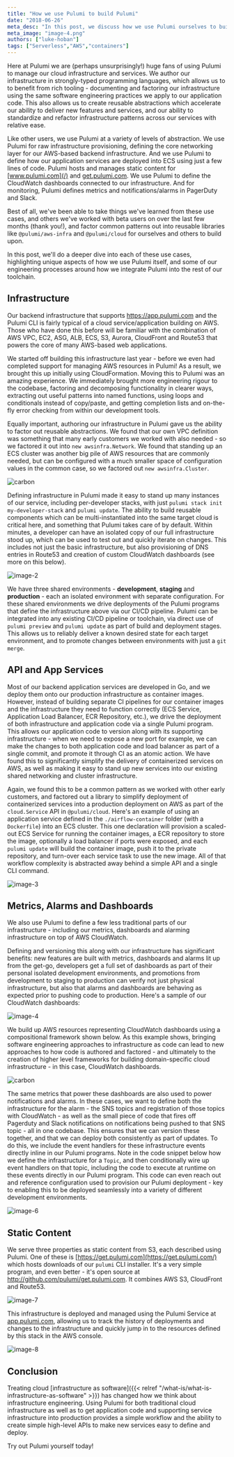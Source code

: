 ```yaml
---
title: "How we use Pulumi to build Pulumi"
date: "2018-06-26"
meta_desc: "In this post, we discuss how we use Pulumi ourselves to build, deploy and manage the Pulumi platform."
meta_image: "image-4.png"
authors: ["luke-hoban"]
tags: ["Serverless","AWS","containers"]
---
```



Here at Pulumi we are (perhaps unsurprisingly!) huge fans of using
Pulumi to manage our cloud infrastructure and services. We author our
infrastructure in strongly-typed programming languages, which allows us
to to benefit from rich tooling - documenting and factoring our
infrastructure using the same software engineering practices we apply to
our application code. This also allows us to create reusable
abstractions which accelerate our ability to deliver new features and
services, and our ability to standardize and refactor infrastructure
patterns across our services with relative ease.

Like other users, we use Pulumi at a variety of levels of abstraction.
We use Pulumi for raw infrastructure provisioning, defining the core
networking layer for our AWS-based backend infrastructure. And we use
Pulumi to define how our application services are deployed into ECS
using just a few lines of code. Pulumi hosts and manages static content
for [www.pulumi.com](/) and [get.pulumi.com](https://get.pulumi.com).
We use Pulumi to
define the CloudWatch dashboards connected to our infrastructure. And
for monitoring, Pulumi defines metrics and notifications/alarms in
PagerDuty and Slack.

Best of all, we've been able to take things we've learned from these use
cases, and others we've worked with beta users on over the last few
months (thank you!), and factor common patterns out into reusable
libraries like `@pulumi/aws-infra` and `@pulumi/cloud` for ourselves and
others to build upon.

In this post, we'll do a deeper dive into each of these use cases,
highlighting unique aspects of how we use Pulumi itself, and some of our
engineering processes around how we integrate Pulumi into the rest of
our toolchain.
<!--more-->

## Infrastructure

Our backend infrastructure that supports
<https://app.pulumi.com> and the Pulumi CLI is fairly
typical of a cloud service/application building on AWS. Those who have
done this before will be familiar with the combination of AWS VPC, EC2,
ASG, ALB, ECS, S3, Aurora, CloudFront and Route53 that powers the core
of many AWS-based web applications.

We started off building this infrastructure last year - before we even
had completed support for managing AWS resources in Pulumi! As a result,
we brought this up initially using CloudFormation. Moving this to Pulumi
was an amazing experience. We immediately brought more engineering
rigour to the codebase, factoring and decomposing functionality in
clearer ways, extracting out useful patterns into named functions, using
loops and conditionals instead of copy/paste, and getting completion
lists and on-the-fly error checking from within our development tools.

Equally important, authoring our infrastructure in Pulumi gave us the
ability to factor out reusable abstractions. We found that our own VPC
definition was something that many early customers we worked with also
needed - so we factored it out into `new awsinfra.Network`. We found
that standing up an ECS cluster was another big pile of AWS resources
that are commonly needed, but can be configured with a much smaller
space of configuration values in the common case, so we factored out
`new awsinfra.Cluster`.

![carbon](./carbon.png)

Defining infrastructure in Pulumi made it easy to stand up many
instances of our service, including per-developer stacks, with just
`pulumi stack init my-developer-stack` and `pulumi update`. The ability
to build reusable components which can be multi-instantiated into the
same target cloud is critical here, and something that Pulumi takes care
of by default. Within minutes, a developer can have an isolated copy of
our full infrastructure stood up, which can be used to test out and
quickly iterate on changes. This includes not just the basic
infrastructure, but also provisioning of DNS entries in Route53 and
creation of custom CloudWatch dashboards (see more on this below).

![image-2](./image-2.png)

We have three shared environments - **development**, **staging** and
**production** - each an isolated environment with separate
configuration. For these shared environments we drive deployments of the
Pulumi programs that define the infrastructure above via our CI/CD
pipeline. Pulumi can be integrated into any existing CI/CD pipeline or
toolchain, via direct use of `pulumi preview` and `pulumi update` as
part of build and deployment stages. This allows us to reliably deliver
a known desired state for each target environment, and to promote
changes between environments with just a `git merge`.

## API and App Services

Most of our backend application services are developed in Go, and we
deploy them onto our production infrastructure as container images.
However, instead of building separate CI pipelines for our container
images and the infrastructure they need to function correctly (ECS
Service, Application Load Balancer, ECR Repository, etc.), we drive the
deployment of both infrastructure and application code via a single
Pulumi program. This allows our application code to version along with
its supporting infrastructure - when we need to expose a new port for
example, we can make the changes to both application code and load
balancer as part of a single commit, and promote it through CI as an
atomic action. We have found this to significantly simplify the delivery
of containerized services on AWS, as well as making it easy to stand up
new services into our existing shared networking and cluster
infrastructure.

Again, we found this to be a common pattern as we worked with other
early customers, and factored out a library to simplify deployment of
containerized services into a production deployment on AWS as part of
the `cloud.Service` API in `@pulumi/cloud`. Here's an example of using
an application service defined in the `./airflow-container` folder (with
a `Dockerfile`) into an ECS cluster. This one declaration will provision
a scaled-out ECS Service for running the container images, a ECR
repository to store the image, optionally a load balancer if ports were
exposed, and each `pulumi update` will build the container image, push
it to the private repository, and turn-over each service task to use the
new image. All of that workflow complexity is abstracted away behind a
simple API and a single CLI command.

![image-3](./image-3.png)

## Metrics, Alarms and Dashboards

We also use Pulumi to define a few less traditional parts of our
infrastructure - including our metrics, dashboards and alarming
infrastructure on top of AWS CloudWatch.

Defining and versioning this along with our infrastructure has
significant benefits: new features are built with metrics, dashboards
and alarms lit up from the get-go, developers get a full set of
dashboards as part of their personal isolated development environments,
and promotions from development to staging to production can verify not
just physical infrastructure, but also that alarms and dashboards are
behaving as expected prior to pushing code to production. Here's a
sample of our CloudWatch dashboards:

![image-4](./image-4.png)

We build up AWS resources representing CloudWatch dashboards using a
compositional framework shown below. As this example shows, bringing
software engineering approaches to infrastructure as code can lead to
new approaches to how code is authored and factored - and ultimately to
the creation of higher level frameworks for building domain-specific
cloud infrastructure - in this case, CloudWatch dashboards.

![carbon](./image-5.png)

The same metrics that power these dashboards are also used to power
notifications and alarms. In these cases, we want to define both the
infrastructure for the alarm - the SNS topics and registration of those
topics with CloudWatch - as well as the small piece of code that fires
off Pagerduty and Slack notifications on notifications being pushed to
that SNS topic - all in one codebase. This ensures that we can version
these together, and that we can deploy both consistently as part of
updates. To do this, we include the event handlers for these
infrastructure events directly inline in our Pulumi programs. Note in
the code snippet below how we define the infrastructure for a `Topic`,
and then conditionally wire up event handlers on that topic, including
the code to execute at runtime on these events directly in our Pulumi
program. This code can even reach out and reference configuration used
to provision our Pulumi deployment - key to enabling this to be deployed
seamlessly into a variety of different development environments.

![image-6](./image-6.png)

## Static Content

We serve three properties as static content from S3, each described
using Pulumi. One of these is
[https://get.pulumi.com](https://get.pulumi.com/) which hosts downloads
of our `pulumi` CLI installer. It's a very simple program, and even
better - it's open source at <http://github.com/pulumi/get.pulumi.com>.
It combines AWS S3, CloudFront and Route53.

![image-7](./image-7.png)

This infrastructure is deployed and managed using the Pulumi Service at
[app.pulumi.com](https://app.pulumi.com/), allowing us to track the
history of deployments and changes to the infrastructure and quickly
jump in to the resources defined by this stack in the AWS console.

![image-8](./image-8.png)

## Conclusion

Treating cloud [infrastructure as software]({{< relref "/what-is/what-is-infrastructure-as-software" >}})
has changed how we think about infrastructure engineering. Using Pulumi for both traditional cloud
infrastructure as well as to get application code and supporting service
infrastructure into production provides a simple workflow and the
ability to create simple high-level APIs to make new services easy to
define and deploy.

Try out Pulumi yourself today!

